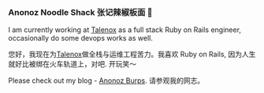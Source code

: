 ### Anonoz Noodle Shack 张记辣椒板面 🍜

<!--
**anonoz/anonoz** is a ✨ _special_ ✨ repository because its `README.md` (this file) appears on your GitHub profile.

Here are some ideas to get you started:

- 🔭 I’m currently working on ...
- 🌱 I’m currently learning ...
- 👯 I’m looking to collaborate on ...
- 🤔 I’m looking for help with ...
- 💬 Ask me about ...
- 📫 How to reach me: ...
- 😄 Pronouns: ...
- ⚡ Fun fact: ...
-->

I am currently working at [Talenox](https://github.com/talenox) as a full stack Ruby on Rails engineer, occasionally do some devops works as well. 

您好，我现在为[Talenox](https://github.com/talenox)做全栈与运维工程苦力。我喜欢 Ruby on Rails, 因为人生就好比被绑在火车轨道上，对吧. 开玩笑～

Please check out my blog - [Anonoz Burps](https://anonoz.github.io). 请参观我的网志。



